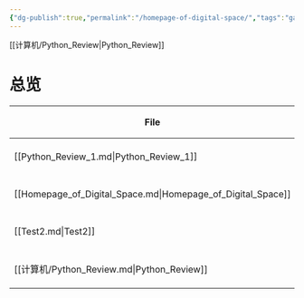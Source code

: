 ```yaml
---
{"dg-publish":true,"permalink":"/homepage-of-digital-space/","tags":"gardenEntry"}
---
```


[[计算机/Python_Review|Python_Review]]
# 总览
| File                                                        | 更新时间             |
| ----------------------------------------------------------- | ---------------- |
| [[Python_Review_1.md\|Python_Review_1]]                     | October 26, 2022 |
| [[Homepage_of_Digital_Space.md\|Homepage_of_Digital_Space]] | October 26, 2022 |
| [[Test2.md\|Test2]]                                         | October 26, 2022 |
| [[计算机/Python_Review.md\|Python_Review]]                     | October 26, 2022 |

